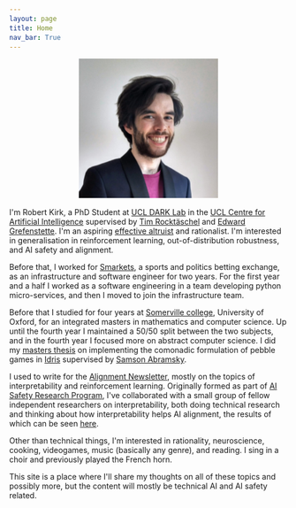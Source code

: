```yaml
---
layout: page
title: Home
nav_bar: True
---
```


<div>
<p>
<img src="/assets/profile-picture.jpg" alt="me" style="width:  50%; margin-left: 25%; margin-right: 25%; ">
</p>
</div>

I'm Robert Kirk, a PhD Student at [UCL DARK Lab](https://ucl-dark.github.io/) in the [UCL Centre for Artificial Intelligence](https://www.ucl.ac.uk/ai-centre/) supervised by [Tim Rocktäschel](https://rockt.github.io/) and [Edward Grefenstette](https://www.egrefen.com/). I'm an aspiring <a href="https://www.effectivealtruism.org/">effective altruist</a> and rationalist. I'm interested in generalisation in reinforcement learning, out-of-distribution robustness, and AI safety and alignment.

Before that, I worked for <a href="https://smarkets.com/careers/">Smarkets</a>, a sports and politics betting exchange, as an infrastructure and software engineer for two years. For the first year and a half I worked as a software engineering in a team developing python micro-services, and then I moved to join the infrastructure team.

Before that I studied for four years at [Somerville college](https://www.some.ox.ac.uk/), University of Oxford, for an integrated masters in mathematics and computer science. Up until the fourth year I maintained a 50/50 split between the two subjects, and in the fourth year I focused more on abstract computer science. I did my [masters thesis](https://github.com/RobertKirk/Graph-Comonads-from-Pebble-Games) on implementing the comonadic formulation of pebble games in [Idris](https://www.idris-lang.org/) supervised by [Samson Abramsky](http://www.cs.ox.ac.uk/people/samson.abramsky/).

I used to write for the [Alignment Newsletter](https://rohinshah.com/alignment-newsletter/), mostly on the topics of interpretability and reinforcement learning. Originally formed as part of [AI Safety Research Program](https://aisrp.org/), I've collaborated with a small group of fellow independent researchers on interpretability, both doing technical research and thinking about how interpretability helps AI alignment, the results of which can be seen [here](/tag/aisrp).

Other than technical things, I'm interested in rationality, neuroscience, cooking, videogames, music (basically any genre), and reading. I sing in a choir and previously played the French horn.

This site is a place where I'll share my thoughts on all of these topics and possibly more, but the content will mostly be technical AI and AI safety related.
